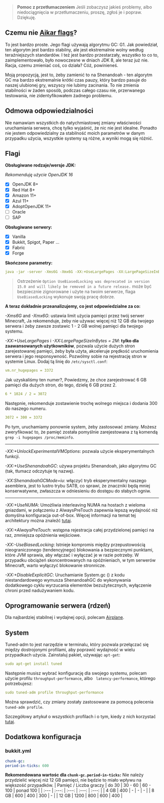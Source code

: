> **Pomoc z przetłumaczeniem**
> Jeśli zobaczysz jakieś problemy, albo niedociągnięcia w przetłumaczeniu, proszę, zgłoś je i popraw. Dziękuję.
## Czemu nie [Aikar flags](https://aikar.co/2018/07/02/tuning-the-jvm-g1gc-garbage-collector-flags-for-minecraft/)?
To jest bardzo proste. Jego flagi używają algorytmu GC: G1. Jak powiedział, ten algorytm jest bardzo stabilny, ale jest ekstremalnie wolny według teraźniejszych standardów. I też jest bardzo przestarzały, wszystko to co to, zaimplementowało, było nowoczesne w dniach JDK 8, ale teraz już nie. Racja, czemu zmieniać coś, co działa? Cóż, powinieneś.

Moją propozycją, jest to, żeby zamienić to na Shenandoah - ten algorytm GC ma bardzo ekstremalnie krótki czas pauzy, który bardzo pasuje do naszej ulubionej gry, wszyscy nie lubimy zacinania. To nie zmienia stabilności w żaden sposób, podczas całego czasu nie, przerwanego testowania, nie zidentyfikowałem żadnego problemu.
## Odmowa odpowiedzialności
Nie namawiam wszystkich do natychmiastowej zmiany właściwości uruchamiania serwera, chcę tylko wyjaśnić, że nic nie jest idealne. Ponadto nie jestem odpowiedzialny za stabilność moich parametrów w danym przypadku użycia, wszystkie systemy są różne, a wyniki mogą się różnić.
## Flagi
**Obsługiwane rodzaje/wersje JDK:**

*Rekomenduję użycie OpenJDK 16*
- [x] OpenJDK 8+
- [x] Red Hat 8+
- [x] Amazon 11+
- [x] Azul 11+
- [x] AdoptOpenJDK 11+
- [ ] Oracle
- [ ] SAP

**Obsługiwane serwery:**
- [x] Vanilla
- [x] Bukkit, Spigot, Paper ...
- [x] Fabric
- [x] Forge

**Skończone parametry:**
```yml
java -jar -server -Xms6G -Xmx6G -XX:+UseLargePages -XX:LargePageSizeInBytes=2M -XX:+UnlockExperimentalVMOptions -XX:+UseShenandoahGC -XX:ShenandoahGCMode=iu -XX:+UseNUMA -XX:+AlwaysPreTouch -XX:-UseBiasedLocking -XX:+DisableExplicitGC -Dfile.encoding=UTF-8 launcher-airplane.jar --nogui
```
> Ostrzeżenie `Option UseBiasedLocking was deprecated in version 15.0 and will likely be removed in a future release.` może być bezpiecznie zignorowane i użyte na twoim serwerze, flaga `UseBiasedLocking` wykonuje swoją pracę dobrze.

**A teraz dokładnie przeanalizujemy, co jest odpowiedzialne za co:**

*-Xms6G* and *-Xmx6G*: ustawia limit użycia pamięci przez twój serwer Minecraft, Ja rekomenduje, żeby nie używac więcej niż 12 GB dla twojego serwera i żeby zawsze zostawic 1 - 2 GB wolnej pamięci dla twojego systemu.

*-XX:+UseLargePages* i *-XX:LargePageSizeInBytes = 2M*: **tylko dla zaawansowanych użytkowników**, pozwala użycie dużych stron zarejestowanej pamięci, żeby była użyta, akceleruje prędkość uruchomienia serwera i jego responsywność. Pozwólmy sobie na rejestrację stron w systemie Linux. Dodaj tą linię do `/etc/sysctl.conf`:
```yml
vm.nr_hugepages = 3372
```
Jak uzyskaliśmy ten numer?, Powiedzmy, że chce zarejestrować 6 GB pamięci dla dużych stron, do tego, dzielę 6 GB przez 2.
```yml
6 * 1024 / 2 = 3072
```
Następnie, rekomenduje zostawienie trochę wolnego miejsca i dodania 300 do naszego numeru.
```yml
3072 + 300 = 3372
```
Po tym, uruchamiamy ponownie system, żeby zastosować zmiany. Możesz zweryfikować to, że pamięć została pomyślnie zarejestowana z tą komendą `grep -i hugepages /proc/meminfo`.

---
*-XX:+UnlockExperimentalVMOptions*: pozwala użycie eksperymentalnych funkcji.

*-XX:+UseShenandoahGC*: używa projektu Shenandoah, jako algorytmu GC (tak, tłumacz odczytuje tę nazwę).

*-XX:ShenandoahGCMode=iu*: włączyć tryb eksperymentalny naszego asemblera, jest to lustro trybu SATB, co sprawi, że znaczniki będą mniej konserwatywne, zwłaszcza w odniesieniu do dostępu do słabych ogniw.

---
*-XX:+UseNUMA*: Umożliwia interleaving NUMA na hostach z wieloma gniazdami, w połączeniu z AlwaysPreTouch zapewnia lepszą wydajność niż domyślna konfiguracja out-of-box. Więcej informacji na temat tej architektury można znaleźć [tutaj](https://en.wikipedia.org/wiki/Non-uniform_memory_access).

*-XX:+AlwaysPreTouch*: wstępna rejestracja całej przydzielonej pamięci na raz, zmniejsza opóźnienia wejściowe.

*-XX:-UseBiasedLocking*: Istnieje kompromis między przepustowością nieograniczonego (tendencyjnego) blokowania a bezpiecznymi punktami, które JVM sprawia, aby włączać i wyłączać je w razie potrzeby. W przypadku obciążeń skoncentrowanych na opóźnieniach, w tym serwerów Minecraft, warto wyłączyć blokowanie stronnicze.

*-XX:+DisableExplicitGC*: Uruchamianie System.gc () z kodu niestandardowego wymusza ShenandoahGC do wykonywania dodatkowego cyklu wyrzucania elementów bezużytecznych, wyłączenie chroni przed nadużywaniem kodu.

## Oprogramowanie serwera (rdzeń)
Dla najbardziej stabilnej i wydajnej opcji, polecam [Airplane](https://github.com/TECHNOVE/Airplane).
## System
Tuned-adm to jest narzędzie w terminalu, który pozwala przełączać się między dostrojonymi profilami, aby poprawić wydajność w wielu przypadkach użycia. Zainstaluj pakiet, używając `apt-get`:
```yml
sudo apt-get install tuned
```
Następnie musisz wybrać konfigurację dla swojego systemu, polecam użycie profilu `throughput-performance`, albo ` latency-performance`, którego potrzebujesz:
```yml
sudo tuned-adm profile throughput-performance
```
Można sprawdzić, czy zmiany zostały zastosowane za pomocą polecenia `tuned-adm profile`.

Szczegółowy artykuł o wszystkich profilach i o tym, kiedy z nich korzystać [tutaj](https://access.redhat.com/documentation/en-us/red_hat_enterprise_linux/7/html/performance_tuning_guide/sect-red_hat_enterprise_linux-performance_tuning_guide-tool_reference-tuned_adm).
## Dodatkowa konfiguracja
### bukkit.yml
```yml
chunk-gc:
period-in-ticks: 600
```
**Rekomendowana wartośc dla `chunk-gc.period-in-ticks`:**
Nie należy przydzielić więcej niż 12 GB pamięci, nie będzie to miało wpływu na większość przypadków.
| Pamięć / Liczba graczy | do 30 | 30 - 60 | 60 - 100 | ponad 100 |
| :--- | :---: | :---: | :---: | :---: |
| 4 GB | 400 | - | - | - |
| 8 GB | 600 | 400 | 300 | - |
| 12 GB | 1200 | 800 | 600 | 400 |
